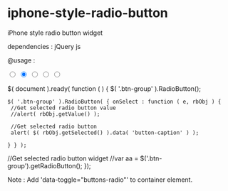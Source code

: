 iphone-style-radio-button
=========================

iPhone style radio button widget

dependencies : jQuery js
 
@usage :
 <div class="btn-group" data-toggle="buttons-radio">
  <input type="radio" name="moode" value="1" data-button-class="smiley-too-happy smiley"  data-button-title="Too Happy" data-button-caption="Too Happy">
  <input type="radio" name="moode" value="2" data-button-class="smiley-happy smiley"      data-button-title="Happy"     data-button-caption="Happy" checked >
  <input type="radio" name="moode" value="3" data-button-class="smiley-ok smiley"         data-button-title="Ok"        data-button-caption="Ok" >
  <input type="radio" name="moode" value="4" data-button-class="smiley-sad smiley"        data-button-title="Sad"       data-button-caption="Sad" >
  <input type="radio" name="moode" value="5" data-button-class="smiley-angry smiley"      data-button-title="Angry"     data-button-caption="Angry" >
 </div>
 
  $( document ).ready( function ( ) {
    $( '.btn-group' ).RadioButton();

    $( '.btn-group' ).RadioButton( { onSelect : function ( e, rbObj ) { 
     //Get selected radio button value
     //alert( rbObj.getValue() );

     //Get selected radio button
     alert( $( rbObj.getSelected() ).data( 'button-caption' ) );

    } } );

   //Get selected radio button widget
   //var aa = $('.btn-group').getRadioButton();
 });

 Note : Add 'data-toggle="buttons-radio"' to container element.
